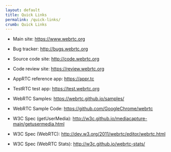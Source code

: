 ```yaml
---
layout: default
title: Quick Links
permalink: /quick-links/
crumb: Quick Links
---
```



  * Main site: <https://www.webrtc.org>
  * Bug tracker: <http://bugs.webrtc.org>
  * Source code site: <http://code.webrtc.org>
  * Code review site: <https://review.webrtc.org>

  * AppRTC reference app: <https://appr.tc>
  * TestRTC test app: <https://test.webrtc.org>
  * WebRTC Samples: <https://webrtc.github.io/samples/>
  * WebRTC Sample Code: <https://github.com/GoogleChrome/webrtc>

  * W3C Spec (getUserMedia): <http://w3c.github.io/mediacapture-main/getusermedia.html>
  * W3C Spec (WebRTC): <http://dev.w3.org/2011/webrtc/editor/webrtc.html>
  * W3C Spec (WebRTC Stats): <http://w3c.github.io/webrtc-stats/>
